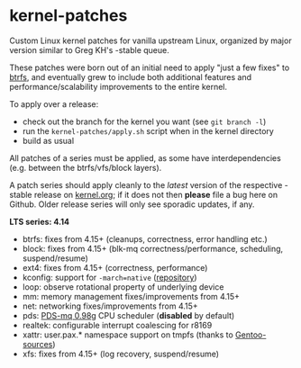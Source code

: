 kernel-patches
==============

Custom Linux kernel patches for vanilla upstream Linux, organized by major
version similar to Greg KH's -stable queue.

These patches were born out of an initial need to apply "just a few fixes"
to [btrfs](https://btrfs.wiki.kernel.org/), and eventually grew to include both
additional features and performance/scalability improvements to the entire kernel.

To apply over a release:

- check out the branch for the kernel you want (see `git branch -l`)
- run the `kernel-patches/apply.sh` script when in the kernel directory
- build as usual

All patches of a series must be applied, as some have interdependencies
(e.g. between the btrfs/vfs/block layers).

A patch series should apply cleanly to the *latest* version of the respective -stable
release on [kernel.org](https://www.kernel.org/); if it does not then **please** file
a bug here on Github. Older release series will only see sporadic updates, if any.

**LTS series: 4.14**

- btrfs: fixes from 4.15+ (cleanups, correctness, error handling etc.)
- block: fixes from 4.15+ (blk-mq correctness/performance, scheduling, suspend/resume)
- ext4: fixes from 4.15+ (correctness, performance)
- kconfig: support for `-march=native` ([repository](https://github.com/graysky2/kernel_gcc_patch))
- loop: observe rotational property of underlying device
- mm: memory management fixes/improvements from 4.15+
- net: networking fixes/improvements from 4.15+
- pds: [PDS-mq 0.98g](http://cchalpha.blogspot.de/2017/11/pds-098g-release.html) CPU scheduler (**disabled** by default)
- realtek: configurable interrupt coalescing for r8169
- xattr: user.pax.* namespace support on tmpfs (thanks to [Gentoo-sources](https://gitweb.gentoo.org/proj/linux-patches.git/))
- xfs: fixes from 4.15+ (log recovery, suspend/resume)

